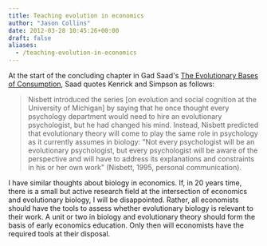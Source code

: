 ```yaml
---
title: Teaching evolution in economics
author: "Jason Collins"
date: 2012-03-28 10:45:26+00:00
draft: false
aliases:
  - /teaching-evolution-in-economics
---
```


At the start of the concluding chapter in Gad Saad's [The Evolutionary Bases of Consumption](/saads-the-evolutionary-bases-of-consumption/), Saad quotes Kenrick and Simpson as follows:

>Nisbett introduced the series [on evolution and social cognition at the University of Michigan] by saying that he once thought every psychology department would need to hire an evolutionary psychologist, but he had changed his mind. Instead, Nisbett predicted that evolutionary theory will come to play the same role in psychology as it currently assumes in biology: "Not every psychologist will be an evolutionary psychologist, but every psychologist will be aware of the perspective and will have to address its explanations and constraints in his or her own work" (Nisbett, 1995, personal communication).

I have similar thoughts about biology in economics. If, in 20 years time, there is a small but active research field at the intersection of economics and evolutionary biology, I will be disappointed. Rather, all economists should have the tools to assess whether evolutionary biology is relevant to their work. A unit or two in biology and evolutionary theory should form the basis of early economics education. Only then will economists have the required tools at their disposal.
